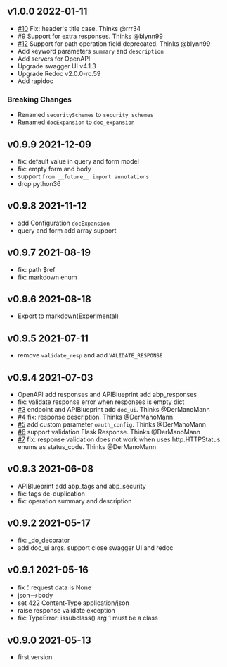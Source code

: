 ## v1.0.0 2022-01-11

- [#10](https://github.com/luolingchun/flask-openapi3/issues/10) Fix: header's title case. Thinks @rrr34
- [#9](https://github.com/luolingchun/flask-openapi3/issues/9) Support for extra responses. Thinks @blynn99
- [#12](https://github.com/luolingchun/flask-openapi3/pull/12) Support for path operation field deprecated. Thinks
  @blynn99
- Add keyword parameters `summary` and `description`
- Add servers for OpenAPI
- Upgrade swagger UI v4.1.3
- Upgrade Redoc v2.0.0-rc.59
- Add rapidoc

### Breaking Changes

- Renamed `securitySchemes` to `security_schemes`
- Renamed `docExpansion` to `doc_expansion`

## v0.9.9 2021-12-09

- fix: default value in query and form model
- fix: empty form and body
- support `from __future__ import annotations`
- drop python36

## v0.9.8 2021-11-12

- add Configuration `docExpansion`
- query and form add array support

## v0.9.7 2021-08-19

- fix: path $ref
- fix: markdown enum

## v0.9.6 2021-08-18

- Export to markdown(Experimental)

## v0.9.5 2021-07-11

- remove `validate_resp` and add `VALIDATE_RESPONSE`

## v0.9.4 2021-07-03

- OpenAPI add responses and APIBlueprint add abp_responses
- fix: validate response error when responses is empty dict
- [#3](https://github.com/luolingchun/flask-openapi3/issues/3) endpoint and APIBlueprint add `doc_ui`. Thinks
  @DerManoMann
- [#4](https://github.com/luolingchun/flask-openapi3/issues/4) fix: response description. Thinks @DerManoMann
- [#5](https://github.com/luolingchun/flask-openapi3/issues/5) add custom parameter `oauth_config`. Thinks @DerManoMann
- [#6](https://github.com/luolingchun/flask-openapi3/issues/6) support validation Flask Response. Thinks @DerManoMann
- [#7](https://github.com/luolingchun/flask-openapi3/issues/7) fix: response validation does not work when uses
  http.HTTPStatus enums as status_code. Thinks @DerManoMann

## v0.9.3 2021-06-08

- APIBlueprint add abp_tags and abp_security
- fix: tags de-duplication
- fix: operation summary and description

## v0.9.2 2021-05-17

- fix: _do_decorator
- add doc_ui args. support close swagger UI and redoc

## v0.9.1 2021-05-16

- fix：request data is None
- json-->body
- set 422 Content-Type application/json
- raise response validate exception
- fix: TypeError: issubclass() arg 1 must be a class

## v0.9.0 2021-05-13

- first version
